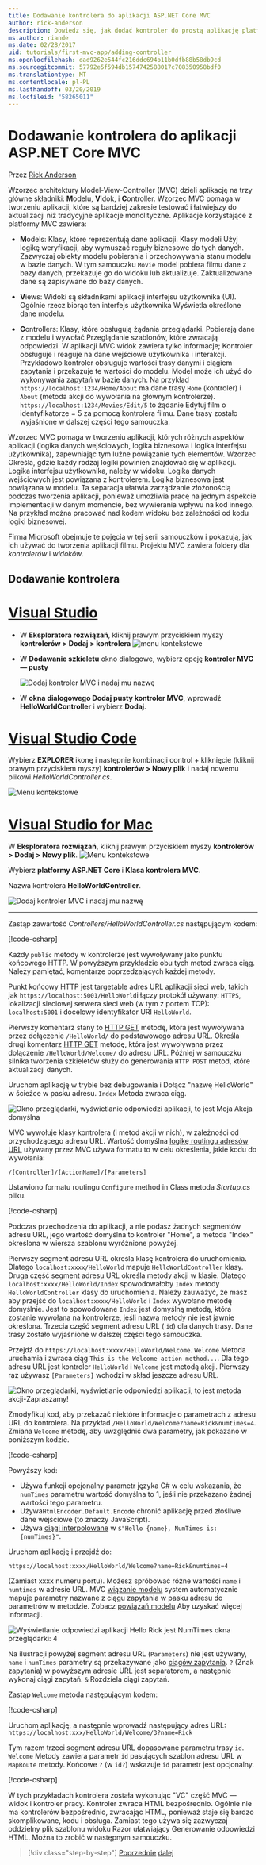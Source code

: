 ```yaml
---
title: Dodawanie kontrolera do aplikacji ASP.NET Core MVC
author: rick-anderson
description: Dowiedz się, jak dodać kontroler do prostą aplikację platformy ASP.NET Core MVC.
ms.author: riande
ms.date: 02/28/2017
uid: tutorials/first-mvc-app/adding-controller
ms.openlocfilehash: dad9262e544fc216ddc694b11b0dfb88b58db9cd
ms.sourcegitcommit: 57792e5f594db1574742588017c708350958bdf0
ms.translationtype: MT
ms.contentlocale: pl-PL
ms.lasthandoff: 03/20/2019
ms.locfileid: "58265011"
---
```

# <a name="add-a-controller-to-an-aspnet-core-mvc-app"></a>Dodawanie kontrolera do aplikacji ASP.NET Core MVC

Przez [Rick Anderson](https://twitter.com/RickAndMSFT)

Wzorzec architektury Model-View-Controller (MVC) dzieli aplikację na trzy główne składniki: **M**odelu, **V**idok, i **C**ontroller. Wzorzec MVC pomaga w tworzeniu aplikacji, które są bardziej zakresie testować i łatwiejszy do aktualizacji niż tradycyjne aplikacje monolityczne. Aplikacje korzystające z platformy MVC zawiera:

* **M**odels: Klasy, które reprezentują dane aplikacji. Klasy modeli Użyj logikę weryfikacji, aby wymuszać reguły biznesowe do tych danych. Zazwyczaj obiekty modelu pobierania i przechowywania stanu modelu w bazie danych. W tym samouczku `Movie` model pobiera filmu dane z bazy danych, przekazuje go do widoku lub aktualizuje. Zaktualizowane dane są zapisywane do bazy danych.

* **V**iews: Widoki są składnikami aplikacji interfejsu użytkownika (UI). Ogólnie rzecz biorąc ten interfejs użytkownika Wyświetla określone dane modelu.

* **C**ontrollers: Klasy, które obsługują żądania przeglądarki. Pobierają dane z modelu i wywołać Przeglądanie szablonów, które zwracają odpowiedzi. W aplikacji MVC widok zawiera tylko informacje; Kontroler obsługuje i reaguje na dane wejściowe użytkownika i interakcji. Przykładowo kontroler obsługuje wartości trasy danymi i ciągiem zapytania i przekazuje te wartości do modelu. Model może ich użyć do wykonywania zapytań w bazie danych. Na przykład `https://localhost:1234/Home/About` ma dane trasy `Home` (kontroler) i `About` (metoda akcji do wywołania na głównym kontrolerze). `https://localhost:1234/Movies/Edit/5` to żądanie Edytuj film o identyfikatorze = 5 za pomocą kontrolera filmu. Dane trasy zostało wyjaśnione w dalszej części tego samouczka.

Wzorzec MVC pomaga w tworzeniu aplikacji, których różnych aspektów aplikacji (logika danych wejściowych, logika biznesowa i logika interfejsu użytkownika), zapewniając tym luźne powiązanie tych elementów. Wzorzec Określa, gdzie każdy rodzaj logiki powinien znajdować się w aplikacji. Logika interfejsu użytkownika, należy w widoku. Logika danych wejściowych jest powiązana z kontrolerem. Logika biznesowa jest powiązana w modelu. Ta separacja ułatwia zarządzanie złożonością podczas tworzenia aplikacji, ponieważ umożliwia pracę na jednym aspekcie implementacji w danym momencie, bez wywierania wpływu na kod innego. Na przykład można pracować nad kodem widoku bez zależności od kodu logiki biznesowej.

Firma Microsoft obejmuje te pojęcia w tej serii samouczków i pokazują, jak ich używać do tworzenia aplikacji filmu. Projektu MVC zawiera foldery dla *kontrolerów* i *widoków*.

## <a name="add-a-controller"></a>Dodawanie kontrolera

# <a name="visual-studiotabvisual-studio"></a>[Visual Studio](#tab/visual-studio)

* W **Eksploratora rozwiązań**, kliknij prawym przyciskiem myszy **kontrolerów > Dodaj > kontrolera**
  ![menu kontekstowe](adding-controller/_static/add_controller.png)

* W **Dodawanie szkieletu** okno dialogowe, wybierz opcję **kontroler MVC — pusty**

  ![Dodaj kontroler MVC i nadaj mu nazwę](adding-controller/_static/ac.png)

* W **okna dialogowego Dodaj pusty kontroler MVC**, wprowadź **HelloWorldController** i wybierz **Dodaj**.

# <a name="visual-studio-codetabvisual-studio-code"></a>[Visual Studio Code](#tab/visual-studio-code)

Wybierz **EXPLORER** ikonę i następnie kombinacji control + kliknięcie (kliknij prawym przyciskiem myszy) **kontrolerów > Nowy plik** i nadaj nowemu plikowi *HelloWorldController.cs*.

  ![Menu kontekstowe](~/tutorials/first-mvc-app-xplat/adding-controller/_static/new_file.png)

# <a name="visual-studio-for-mactabvisual-studio-mac"></a>[Visual Studio for Mac](#tab/visual-studio-mac)

W **Eksploratora rozwiązań**, kliknij prawym przyciskiem myszy **kontrolerów > Dodaj > Nowy plik**.
![Menu kontekstowe](~/tutorials/first-mvc-app-mac/adding-controller/_static/add_controller.png)

Wybierz **platformy ASP.NET Core** i **Klasa kontrolera MVC**.

Nazwa kontrolera **HelloWorldController**.

![Dodaj kontroler MVC i nadaj mu nazwę](~/tutorials/first-mvc-app-mac/adding-controller/_static/ac.png)

---

Zastąp zawartość *Controllers/HelloWorldController.cs* następującym kodem:

[!code-csharp[](~/tutorials/first-mvc-app/start-mvc/sample/MvcMovie/Controllers/HelloWorldController.cs?name=snippet_1)]

Każdy `public` metody w kontrolerze jest wywoływany jako punktu końcowego HTTP. W powyższym przykładzie obu tych metod zwraca ciąg. Należy pamiętać, komentarze poprzedzających każdej metody.

Punkt końcowy HTTP jest targetable adres URL aplikacji sieci web, takich jak `https://localhost:5001/HelloWorld`i łączy protokół używany: `HTTPS`, lokalizacji sieciowej serwera sieci web (w tym z portem TCP): `localhost:5001` i docelowy identyfikator URI `HelloWorld`.

Pierwszy komentarz stany to [HTTP GET](https://www.w3schools.com/tags/ref_httpmethods.asp) metodę, która jest wywoływana przez dołączenie `/HelloWorld/` do podstawowego adresu URL. Określa drugi komentarz [HTTP GET](http://www.w3.org/Protocols/rfc2616/rfc2616-sec9.html) metodę, która jest wywoływana przez dołączenie `/HelloWorld/Welcome/` do adresu URL. Później w samouczku silnika tworzenia szkieletów służy do generowania `HTTP POST` metod, które aktualizacji danych.

Uruchom aplikację w trybie bez debugowania i Dołącz "nazwę HelloWorld" w ścieżce w pasku adresu. `Index` Metoda zwraca ciąg.

![Okno przeglądarki, wyświetlanie odpowiedzi aplikacji, to jest Moja Akcja domyślna](~/tutorials/first-mvc-app/adding-controller/_static/hell1.png)

MVC wywołuje klasy kontrolera (i metod akcji w nich), w zależności od przychodzącego adresu URL. Wartość domyślna [logikę routingu adresów URL](xref:mvc/controllers/routing) używany przez MVC używa formatu to w celu określenia, jakie kodu do wywołania:

`/[Controller]/[ActionName]/[Parameters]`

Ustawiono formatu routingu `Configure` method in Class metoda *Startup.cs* pliku.

[!code-csharp[](~/tutorials/first-mvc-app/start-mvc/sample/MvcMovie/Startup.cs?name=snippet_1&highlight=5)]

<!-- 
Add link to explain lambda.
Remove link for simplified tutorial.
-->

Podczas przechodzenia do aplikacji, a nie podasz żadnych segmentów adresu URL, jego wartość domyślna to kontroler "Home", a metoda "Index" określona w wiersza szablonu wyróżnione powyżej.

Pierwszy segment adresu URL określa klasę kontrolera do uruchomienia. Dlatego `localhost:xxxx/HelloWorld` mapuje `HelloWorldController` klasy. Druga część segment adresu URL określa metody akcji w klasie. Dlatego `localhost:xxxx/HelloWorld/Index` spowodowałoby `Index` metody `HelloWorldController` klasy do uruchomienia. Należy zauważyć, że masz aby przejść do `localhost:xxxx/HelloWorld` i `Index` wywołano metodę domyślnie. Jest to spowodowane `Index` jest domyślną metodą, która zostanie wywołana na kontrolerze, jeśli nazwa metody nie jest jawnie określona. Trzecia część segment adresu URL ( `id`) dla danych trasy. Dane trasy zostało wyjaśnione w dalszej części tego samouczka.

Przejdź do `https://localhost:xxxx/HelloWorld/Welcome`. `Welcome` Metoda uruchamia i zwraca ciąg `This is the Welcome action method...`. Dla tego adresu URL jest kontroler `HelloWorld` i `Welcome` jest metodą akcji. Pierwszy raz używasz `[Parameters]` wchodzi w skład jeszcze adresu URL.

![Okno przeglądarki, wyświetlanie odpowiedzi aplikacji, to jest metoda akcji-Zapraszamy!](~/tutorials/first-mvc-app/adding-controller/_static/welcome.png)

Zmodyfikuj kod, aby przekazać niektóre informacje o parametrach z adresu URL do kontrolera. Na przykład `/HelloWorld/Welcome?name=Rick&numtimes=4`. Zmiana `Welcome` metodę, aby uwzględnić dwa parametry, jak pokazano w poniższym kodzie.

[!code-csharp[](~/tutorials/first-mvc-app/start-mvc/sample/MvcMovie/Controllers/HelloWorldController.cs?name=snippet_2)]

Powyższy kod:

* Używa funkcji opcjonalny parametr języka C# w celu wskazania, że `numTimes` parametru wartość domyślna to 1, jeśli nie przekazano żadnej wartości tego parametru. <!-- remove for simplified -->
* Używa`HtmlEncoder.Default.Encode` chronić aplikację przed złośliwe dane wejściowe (to znaczy JavaScript).
* Używa [ciągi interpolowane](/dotnet/articles/csharp/language-reference/keywords/interpolated-strings) w `$"Hello {name}, NumTimes is: {numTimes}"`. <!-- remove for simplified -->

Uruchom aplikację i przejdź do:

   `https://localhost:xxxx/HelloWorld/Welcome?name=Rick&numtimes=4`

(Zamiast xxxx numeru portu). Możesz spróbować różne wartości `name` i `numtimes` w adresie URL. MVC [wiązanie modelu](xref:mvc/models/model-binding) system automatycznie mapuje parametry nazwane z ciągu zapytania w pasku adresu do parametrów w metodzie. Zobacz [powiązań modelu](xref:mvc/models/model-binding) Aby uzyskać więcej informacji.

![Wyświetlanie odpowiedzi aplikacji Hello Rick jest NumTimes okna przeglądarki: 4](~/tutorials/first-mvc-app/adding-controller/_static/rick4.png)

Na ilustracji powyżej segment adresu URL (`Parameters`) nie jest używany, `name` i `numTimes` parametry są przekazywane jako [ciągów zapytania](https://wikipedia.org/wiki/Query_string). `?` (Znak zapytania) w powyższym adresie URL jest separatorem, a następnie wykonaj ciągi zapytań. `&` Rozdziela ciągi zapytań.

Zastąp `Welcome` metoda następującym kodem:

[!code-csharp[](~/tutorials/first-mvc-app/start-mvc/sample/MvcMovie/Controllers/HelloWorldController.cs?name=snippet_3)]

Uruchom aplikację, a następnie wprowadź następujący adres URL: `https://localhost:xxx/HelloWorld/Welcome/3?name=Rick`

Tym razem trzeci segment adresu URL dopasowane parametru trasy `id`. `Welcome` Metody zawiera parametr `id` pasujących szablon adresu URL w `MapRoute` metody. Końcowe `?` (w `id?`) wskazuje `id` parametr jest opcjonalny.

[!code-csharp[](~/tutorials/first-mvc-app/start-mvc/sample/MvcMovie/Startup.cs?name=snippet_1&highlight=5)]

W tych przykładach kontrolera została wykonując "VC" część MVC — widok i kontroler pracy. Kontroler zwraca HTML bezpośrednio. Ogólnie nie ma kontrolerów bezpośrednio, zwracając HTML, ponieważ staje się bardzo skomplikowane, kodu i obsługa. Zamiast tego używa się zazwyczaj oddzielny plik szablonu widoku Razor ułatwiający Generowanie odpowiedzi HTML. Można to zrobić w następnym samouczku.

> [!div class="step-by-step"]
> [Poprzednie](start-mvc.md)
> [dalej](adding-view.md)
